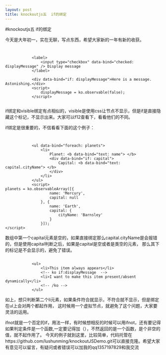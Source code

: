 ```yaml
---
layout: post
title: knockoutjs五  if的绑定
---
```


#knockoutjs五  if的绑定

今天是大年初一，实在无聊，写点东西，希望大家新的一年有新的收获。

```


			<label>
				<input type="checkbox" data-bind="checked: displayMessage" /> Display message
			</label>

			<div data-bind="if: displayMessage">Here is a message. Astonishing.</div>
			<script>
				displayMessage = ko.observable(false);
			</script>
			
```

if绑定和visible绑定有点相似的，visible是使用css让节点不显示，但是if是直接隐藏这个标记，不显示出来。大家可以f12查看下，看看他们的不同。


if绑定是很重要的，不信看看下面的这个例子：

```


			<ul data-bind="foreach: planets">
				<li>
					Planet: <b data-bind="text: name"> </b>
					<div data-bind="if: capital">
						Capital: <b data-bind="text: capital.cityName"> </b>
					</div>
				</li>
			</ul>
			<script>
planets = ko.observableArray([{
					name: 'Mercury',
					capital: null
				}, {
					name: 'Earth',
					capital: {
						cityName: 'Barnsley'
					}
				}]);
</script>

```

数组中第一个capital元素是空的，如果直接绑定那么capital.cityName是会报错的，但是使用capital判断之后，如果是capital是空或者是类空的元素，
那么其下的标记是不会显示的，避免了错误。
```

			<ul>
				<li>This item always appears</li>
				<!-- ko if:displayMessage  -->
				<li>I want to make this item present/absent dynamically</li>
				<!-- /ko -->
			</ul>

```

如上，想只判断第二个li元素，如果条件符合就显示，不符合就不显示，但是绑定在ul上会对两个都起作用，
这时候用一个虚拟节点，就避免了这个问题，大家要灵活的运用。

ifnot就是一个否定的if，用法一样，有时候想相反的时候可以用ifnot，还有要记得如果判定条件是一个函数,一定要记得加（），不然返回的是一个函数，是个非空的值，就不起作用了。
今天的例子就到这里，比较简单，代码托管在https://github.com/lushunming/knockoutJSDemo.git可以直接克隆。希望大家有意见可以留言，有疑问或者错误可以加我的qq1357197829和我交流

